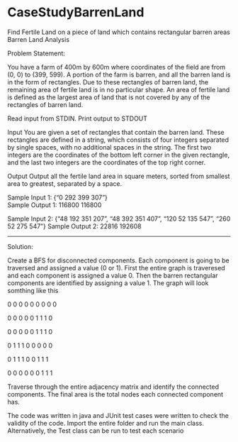 # CaseStudyBarrenLand
Find Fertile Land on a piece of land which contains rectangular barren areas
Barren Land Analysis

Problem Statement:

You have a farm of 400m by 600m where coordinates of the field are from (0, 0) to (399, 599). 
A portion of the farm is barren, and all the barren land is in the form of rectangles. 
Due to these rectangles of barren land, the remaining area of fertile land is in no particular shape. 
An area of fertile land is defined as the largest area of land that is not covered by any of the rectangles of barren land. 

Read input from STDIN. Print output to STDOUT 

Input 
You are given a set of rectangles that contain the barren land. 
These rectangles are defined in a string, which consists of four integers separated by single spaces, 
with no additional spaces in the string. The first two integers are the coordinates of the bottom left 
corner in the given rectangle, and the last two integers are the coordinates of the top right corner. 

Output 
Output all the fertile land area in square meters, sorted from smallest area to greatest, separated by a space. 

Sample Input 1: {“0 292 399 307”}  
Sample Output 1: 116800  116800

Sample Input 2: {“48 192 351 207”, “48 392 351 407”, “120 52 135 547”, “260 52 275 547”} 
Sample Output 2: 22816 192608 

----------------------------------------------------------------------------------------------------------------------------------------
Solution:

Create a BFS for disconnected components. Each component is going to be traversed and assigned a value (0 or 1). First the entire 
graph is traveresed and each component is assigned a value 0. Then the barren rectangular components are identified by assigning 
a value 1. The graph will look somthing like this

0 0 0 0 0 0 0 0 0

0 0 0 0 0 1 1 1 0

0 0 0 0 0 1 1 1 0

0 1 1 1 0 0 0 0 0

0 1 1 1 0 0 1 1 1

0 0 0 0 0 0 1 1 1

Traverse through the entire adjacency matrix and identify the connected components. The final area is the total nodes 
each connected component has.

The code was written in java and JUnit test cases were written to check the validity of the code.
Import the entire folder and run the main class. Alternatively, the Test class can be run to test each scenario

